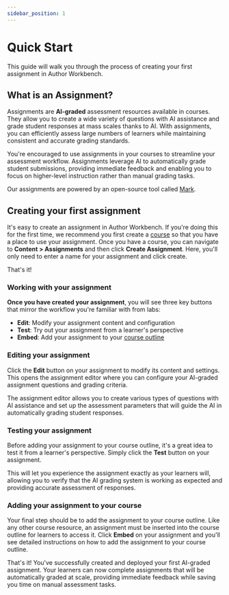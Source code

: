 ```yaml
---
sidebar_position: 1
---
```


# Quick Start

This guide will walk you through the process of creating your first assignment in Author Workbench.

## What is an Assignment?

Assignments are **AI-graded** assessment resources available in courses. They allow you to create a wide variety of questions with AI assistance and grade student responses at mass scales thanks to AI. With assignments, you can efficiently assess large numbers of learners while maintaining consistent and accurate grading standards.

You're encouraged to use assignments in your courses to streamline your assessment workflow. Assignments leverage AI to automatically grade student submissions, providing immediate feedback and enabling you to focus on higher-level instruction rather than manual grading tasks.

Our assignments are powered by an open-source tool called [Mark](https://github.com/ibm-skills-network/mark).

## Creating your first assignment

It's easy to create an assignment in Author Workbench. If you're doing this for the first time, we recommend you first create a [course](/docs/courses/quick-start) so that you have a place to use your assignment. Once you have a course, you can navigate to **Content > Assignments** and then click **Create Assignment**. Here, you'll only need to enter a name for your assignment and click create.

That's it!

### Working with your assignment

**Once you have created your assignment**, you will see three key buttons that mirror the workflow you're familiar with from labs:

- **Edit**: Modify your assignment content and configuration
- **Test**: Try out your assignment from a learner's perspective  
- **Embed**: Add your assignment to your [course outline](/docs/courses/quick-start#the-course-outline)

### Editing your assignment

Click the **Edit** button on your assignment to modify its content and settings. This opens the assignment editor where you can configure your AI-graded assignment questions and grading criteria.

The assignment editor allows you to create various types of questions with AI assistance and set up the assessment parameters that will guide the AI in automatically grading student responses.

### Testing your assignment

Before adding your assignment to your course outline, it's a great idea to test it from a learner's perspective. Simply click the **Test** button on your assignment.

This will let you experience the assignment exactly as your learners will, allowing you to verify that the AI grading system is working as expected and providing accurate assessment of responses.

### Adding your assignment to your course

Your final step should be to add the assignment to your course outline. Like any other course resource, an assignment must be inserted into the course outline for learners to access it. Click **Embed** on your assignment and you'll see detailed instructions on how to add the assignment to your course outline.

That's it! You've successfully created and deployed your first AI-graded assignment. Your learners can now complete assignments that will be automatically graded at scale, providing immediate feedback while saving you time on manual assessment tasks.
